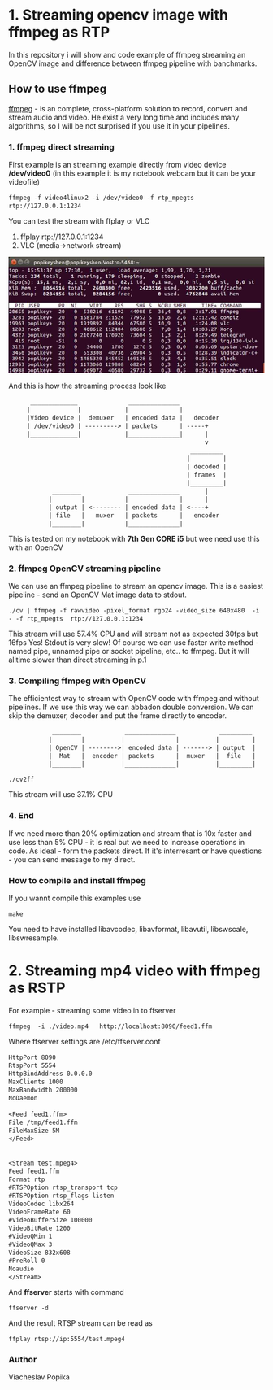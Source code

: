 # 1. Streaming opencv image with ffmpeg as RTP

In this repository i will show and code example of ffmpeg streaming an OpenCV image and difference between ffmpeg pipeline with banchmarks.

## How to use ffmpeg

[ffmpeg](https://www.ffmpeg.org/) - is an complete, cross-platform solution to record, convert and stream audio and video. He exist a very long time and includes many algorithms, so I will be not surprised if you use it in your pipelines.

### 1. ffmpeg direct streaming
First example is an streaming example directly from video device **/dev/video0** (in this example it is my notebook webcam but it can be your videofile)

```
ffmpeg -f video4linux2 -i /dev/video0 -f rtp_mpegts  rtp://127.0.0.1:1234
```
You can test the stream with ffplay or VLC
1. ffplay rtp://127.0.0.1:1234
2. VLC (media->network stream)

![This stream will use 36.4% CPU](image1.jpg) 

And this is how the streaming process look like

          _____________              ______________
         |             |            |              |
         |Video device |  demuxer   | encoded data |   decoder
         | /dev/video0 | ---------> | packets      | -----+
         |_____________|            |______________|      |
                                                          v
                                                      _________
                                                     |         |
                                                     | decoded |
                                                     | frames  |
                                                     |_________|
                ________             ______________       |
               |        |           |              |      |
               | output | <-------- | encoded data | <----+
               | file   |   muxer   | packets      |   encoder
               |________|           |______________|

This is tested on my notebook with **7th Gen CORE i5** but wee need use this with an OpenCV

### 2. ffmpeg OpenCV streaming pipeline

We can use an ffmpeg pipeline to stream an opencv image. This is a easiest pipeline - send an OpenCV Mat image data to stdout.

```
./cv | ffmpeg -f rawvideo -pixel_format rgb24 -video_size 640x480  -i - -f rtp_mpegts  rtp://127.0.0.1:1234
```
This stream will use 57.4% CPU and will stream not as expected 30fps but 16fps 
Yes! Stdout is very slow! Of course we can use faster write method - named pipe, unnamed pipe or socket pipeline, etc..  to ffmpeg. But it will alltime slower than direct streaming in p.1

### 3. Compiling ffmpeg with OpenCV

The efficientest way to stream with OpenCV code with ffmpeg and without pipelines. If we use this way we can abbadon double conversion. We can skip the demuxer, decoder and put the frame directly to encoder.

                ________            ______________            _________
               |        |          |              |          |         |
               | OpenCV | -------->| encoded data | -------> | output  |
               |  Mat   |  encoder | packets      |  muxer   |  file   |
               |________|          |______________|          |_________|



```
./cv2ff
```
This stream will use 37.1% CPU

### 4. End

If we need more than 20% optimization and stream that is 10x faster and use less than 5% CPU - it is real but we need to increase operations in code. As ideal - form the packets direct. If it's interresant or have questions - you can send message to my direct.

### How to compile and install ffmpeg

If you wannt compile this examples use
```
make
```

You need to have installed libavcodec, libavformat, libavutil, libswscale, libswresample.


# 2. Streaming mp4 video with ffmpeg as RSTP

For example - streaming some video in to ffserver

```
ffmpeg  -i ./video.mp4   http://localhost:8090/feed1.ffm
```
Where ffserver settings are /etc/ffserver.conf
```
HttpPort 8090
RtspPort 5554
HttpBindAddress 0.0.0.0
MaxClients 1000
MaxBandwidth 200000
NoDaemon

<Feed feed1.ffm>
File /tmp/feed1.ffm
FileMaxSize 5M
</Feed>


<Stream test.mpeg4>
Feed feed1.ffm
Format rtp
#RTSPOption rtsp_transport tcp
#RTSPOption rtsp_flags listen
VideoCodec libx264
VideoFrameRate 60
#VideoBufferSize 100000
VideoBitRate 1200
#VideoQMin 1
#VideoQMax 3
VideoSize 832x608
#PreRoll 0
Noaudio
</Stream>
```
And **ffserver** starts with command 
```
ffserver -d
```

And the result RTSP stream can be read as
```
ffplay rtsp://ip:5554/test.mpeg4
```

### Author

Viacheslav Popika
